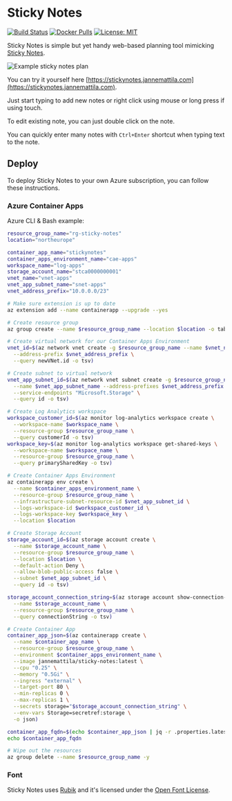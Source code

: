 # Sticky Notes

[![Build Status](https://dev.azure.com/jannemattila/jannemattila/_apis/build/status/JanneMattila.sticky-notes?branchName=main)](https://dev.azure.com/jannemattila/jannemattila/_build/latest?definitionId=66&branchName=main)
[![Docker Pulls](https://img.shields.io/docker/pulls/jannemattila/sticky-notes?style=plastic)](https://hub.docker.com/r/jannemattila/sticky-notes)
[![License: MIT](https://img.shields.io/badge/License-MIT-yellow.svg)](https://opensource.org/licenses/MIT)

Sticky Notes is simple but yet handy web-based planning tool mimicking
[Sticky Notes](https://en.wikipedia.org/wiki/Post-it_Note).

![Example sticky notes plan](https://user-images.githubusercontent.com/2357647/171657965-c3b1d381-3a29-454a-bbcb-9e467a1ba137.png)

You can try it yourself here [https://stickynotes.jannemattila.com](https://stickynotes.jannemattila.com).

Just start typing to add new notes or right click using mouse
or long press if using touch.

To edit existing note, you can just double click on the note.

You can quickly enter many notes with `Ctrl+Enter` shortcut when typing
text to the note.

## Deploy

To deploy Sticky Notes to your own Azure subscription, you
can follow these instructions.

### Azure Container Apps

Azure CLI & Bash example:

```bash
resource_group_name="rg-sticky-notes"
location="northeurope"

container_app_name="stickynotes"
container_apps_environment_name="cae-apps"
workspace_name="log-apps"
storage_account_name="stca0000000001"
vnet_name="vnet-apps"
vnet_app_subnet_name="snet-apps"
vnet_address_prefix="10.0.0.0/23"

# Make sure extension is up to date
az extension add --name containerapp --upgrade --yes

# Create resource group
az group create --name $resource_group_name --location $location -o table

# Create virtual network for our Container Apps Environment
vnet_id=$(az network vnet create -g $resource_group_name --name $vnet_name \
  --address-prefix $vnet_address_prefix \
  --query newVNet.id -o tsv)

# Create subnet to virtual network
vnet_app_subnet_id=$(az network vnet subnet create -g $resource_group_name --vnet-name $vnet_name \
  --name $vnet_app_subnet_name --address-prefixes $vnet_address_prefix \
  --service-endpoints "Microsoft.Storage" \
  --query id -o tsv)

# Create Log Analytics workspace
workspace_customer_id=$(az monitor log-analytics workspace create \
  --workspace-name $workspace_name \
  --resource-group $resource_group_name \
  --query customerId -o tsv)
workspace_key=$(az monitor log-analytics workspace get-shared-keys \
  --workspace-name $workspace_name \
  --resource-group $resource_group_name \
  --query primarySharedKey -o tsv)

# Create Container Apps Environment
az containerapp env create \
  --name $container_apps_environment_name \
  --resource-group $resource_group_name \
  --infrastructure-subnet-resource-id $vnet_app_subnet_id \
  --logs-workspace-id $workspace_customer_id \
  --logs-workspace-key $workspace_key \
  --location $location

# Create Storage Account
storage_account_id=$(az storage account create \
  --name $storage_account_name \
  --resource-group $resource_group_name \
  --location $location \
  --default-action Deny \
  --allow-blob-public-access false \
  --subnet $vnet_app_subnet_id \
  --query id -o tsv)

storage_account_connection_string=$(az storage account show-connection-string \
  --name $storage_account_name \
  --resource-group $resource_group_name \
  --query connectionString -o tsv)

# Create Container App
container_app_json=$(az containerapp create \
  --name $container_app_name \
  --resource-group $resource_group_name \
  --environment $container_apps_environment_name \
  --image jannemattila/sticky-notes:latest \
  --cpu "0.25" \
  --memory "0.5Gi" \
  --ingress "external" \
  --target-port 80 \
  --min-replicas 0 \
  --max-replicas 1 \
  --secrets storage="$storage_account_connection_string" \
  --env-vars Storage=secretref:storage \
  -o json)

container_app_fqdn=$(echo $container_app_json | jq -r .properties.latestRevisionFqdn)
echo $container_app_fqdn

# Wipe out the resources
az group delete --name $resource_group_name -y
```

### Font

Sticky Notes uses [Rubik](https://fonts.google.com/specimen/Rubik) and it's licensed
under the [Open Font License](https://scripts.sil.org/cms/scripts/page.php?site_id=nrsi&id=OFL).